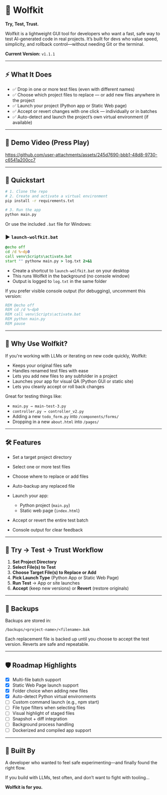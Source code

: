 # 🐺 Wolfkit

**Try, Test, Trust.**

Wolfkit is a lightweight GUI tool for developers who want a fast, safe way to test AI-generated code in real projects. It’s built for devs who value speed, simplicity, and rollback control—without needing Git or the terminal.

**Current Version:** `v1.1.1`

---

## ⚡ What It Does

- ✅ Drop in one or more test files (even with different names)
- ✅ Choose which project files to replace — or add new files anywhere in the project
- ✅ Launch your project (Python app or Static Web page)
- ✅ Accept or revert changes with one click — individually or in batches
- ✅ Auto-detect and launch the project’s own virtual environment (if available)

---
## 📸 Demo Video (Press Play)


https://github.com/user-attachments/assets/245d7690-bbb1-48d8-9730-c6541a200cc7


---

## 🚀 Quickstart

```bash
# 1. Clone the repo
# 2. Create and activate a virtual environment
pip install -r requirements.txt

# 3. Run the app
python main.py
````

Or use the included `.bat` file for Windows:

### ▶️ `launch-wolfkit.bat`

```bat
@echo off
cd /d %~dp0
call venv\Scripts\activate.bat
start "" pythonw main.py > log.txt 2>&1
```

* Create a shortcut to `launch-wolfkit.bat` on your desktop
* This runs Wolfkit in the background (no console window)
* Output is logged to `log.txt` in the same folder

If you prefer visible console output (for debugging), uncomment this version:

```bat
REM @echo off
REM cd /d %~dp0
REM call venv\Scripts\activate.bat
REM python main.py
REM pause
```

---

## 🧐 Why Use Wolfkit?

If you're working with LLMs or iterating on new code quickly, Wolfkit:

* Keeps your original files safe
* Handles renamed test files with ease
* Lets you add new files to any subfolder in a project
* Launches your app for visual QA (Python GUI or static site)
* Lets you cleanly accept or roll back changes

Great for testing things like:

* `main.py → main-test-3.py`
* `controller.py → controller_v2.py`
* Adding a new `todo_form.py` into `/components/forms/`
* Dropping in a new `about.html` into `/pages/`

---

## 🛠 Features

* Set a target project directory
* Select one or more test files
* Choose where to replace or add files
* Auto-backup any replaced file
* Launch your app:

  * Python project (`main.py`)
  * Static web page (`index.html`)
* Accept or revert the entire test batch
* Console output for clear feedback

---

## 🧪 Try → Test → Trust Workflow

1. **Set Project Directory**
2. **Select File(s) to Test**
3. **Choose Target File(s) to Replace or Add**
4. **Pick Launch Type** (Python App or Static Web Page)
5. **Run Test** → App or site launches
6. **Accept** (keep new versions) or **Revert** (restore originals)

---

## 📂 Backups

Backups are stored in:

```
/backups/<project-name>/<filename>.bak
```

Each replacement file is backed up until you choose to accept the test version. Reverts are safe and repeatable.

---

## 🛡️ Roadmap Highlights

* [x] Multi-file batch support
* [x] Static Web Page launch support
* [x] Folder choice when adding new files
* [x] Auto-detect Python virtual environments
* [ ] Custom command launch (e.g., npm start)
* [ ] File type filters when selecting files
* [ ] Visual highlight of staged files
* [ ] Snapshot + diff integration
* [ ] Background process handling
* [ ] Dockerized and compiled app support

---

## 💬 Built By

A developer who wanted to feel safe experimenting—and finally found the right flow.

If you build with LLMs, test often, and don’t want to fight with tooling...

**Wolfkit is for you.**


